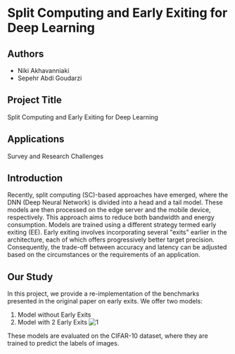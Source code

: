 # Split Computing and Early Exiting for Deep Learning

## Authors
- Niki Akhavanniaki
- Sepehr Abdi Goudarzi

## Project Title
Split Computing and Early Exiting for Deep Learning

## Applications
Survey and Research Challenges

## Introduction
Recently, split computing (SC)-based approaches have emerged, where the DNN (Deep Neural Network) is divided into a head and a tail model. These models are then processed on the edge server and the mobile device, respectively. This approach aims to reduce both bandwidth and energy consumption. Models are trained using a different strategy termed early exiting (EE). Early exiting involves incorporating several "exits" earlier in the architecture, each of which offers progressively better target precision. Consequently, the trade-off between accuracy and latency can be adjusted based on the circumstances or the requirements of an application.

## Our Study
In this project, we provide a re-implementation of the benchmarks presented in the original paper on early exits. We offer two models:

1. Model without Early Exits
2. Model with 2 Early Exits
![1](https://github.com/sepsep1993/Nikisep/issues/2#issue-1877629243)

These models are evaluated on the CIFAR-10 dataset, where they are trained to predict the labels of images.

